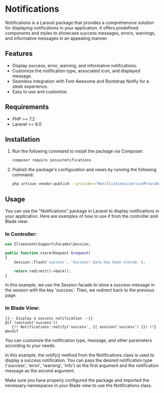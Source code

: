 # Notifications

Notifications is a Laravel package that provides a comprehensive solution for displaying notifications in your application. It offers predefined components and styles to showcase success messages, errors, warnings, and informative messages in an appealing manner.

## Features

- Display success, error, warning, and informative notifications.
- Customize the notification type, associated icon, and displayed message.
- Seamless integration with Font Awesome and Bootstrap Notify for a sleek experience.
- Easy to use and customize.

## Requirements

- PHP >= 7.2
- Laravel >= 6.0

## Installation

1. Run the following command to install the package via Composer:

   ```bash
   composer require jezuu/notifications
   ```
   
2. Publish the package's configuration and views by running the following command:

   ```bash
   php artisan vendor:publish --provider="Notifications\ServiceProvider"
   ```
   
## Usage

You can use the "Notifications" package in Laravel to display notifications in your application. Here are examples of how to use it from the controller and Blade view:

### In Controller:

```php
use Illuminate\Support\Facades\Session;

public function store(Request $request)
{
    Session::flash('success', 'Success! Data has been stored.');

    return redirect()->back();
}
```
In this example, we use the Session facade to store a success message in the session with the key 'success'. Then, we redirect back to the previous page.

### In Blade View:

```blade
{{-- Display a success notification --}}
@if (session('success'))
   {!! Notifications::notify('success', {{ session('success') }}) !!}
@endif
```

You can customize the notification type, message, and other parameters according to your needs.

In this example, the notify() method from the Notifications class is used to display a success notification. You can pass the desired notification type ('success', 'error', 'warning', 'info') as the first argument and the notification message as the second argument.

Make sure you have properly configured the package and imported the necessary namespaces in your Blade view to use the Notifications class.
